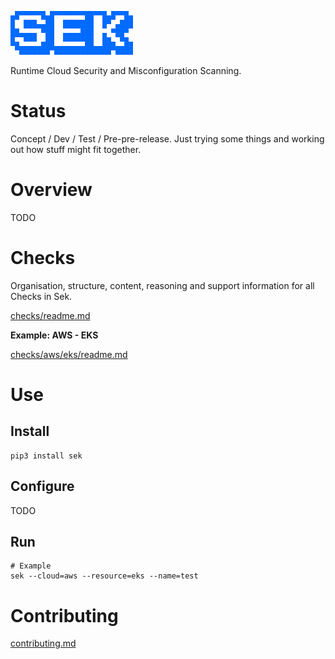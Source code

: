 ![sek](images/sek.png)

Runtime Cloud Security and Misconfiguration Scanning.

# Status
Concept / Dev / Test / Pre-pre-release. Just trying some things and working out how stuff might fit together.


# Overview
TODO


# Checks
Organisation, structure, content, reasoning and support information for all Checks in Sek.

[checks/readme.md](checks/readme.md)

**Example: AWS - EKS**

[checks/aws/eks/readme.md](checks/aws/eks/readme.md)


# Use

## Install
```
pip3 install sek
```

## Configure
TODO

## Run
```
# Example
sek --cloud=aws --resource=eks --name=test
```


# Contributing
[contributing.md](contributing.md)
